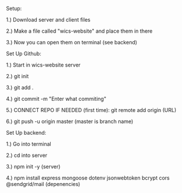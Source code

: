 
Setup:

1.) Download server and client files

2.) Make a file called "wics-website" and place them in there

3.) Now you can open them on terminal (see backend)


Set Up Github:

1.) Start in wics-website server 

2.) git init

3.) git add .

4.) git commit -m "Enter what commiting"

5.) CONNECT REPO IF NEEDED (first time): git remote add origin (URL)

6.) git push -u origin master (master is branch name)


Set Up backend:

1.) Go into terminal

2.) cd into server

3.) npm init -y (server)

4.) npm install express mongoose dotenv jsonwebtoken bcrypt cors @sendgrid/mail (depenencies)







